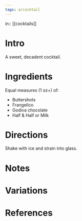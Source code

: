 ```yaml
---
tags: a/cocktail
---
```

in:: [[cocktails]]

# Intro
A sweet, decadent cocktail.

# Ingredients
Equal measures (1 oz+) of:
* Buttershots
* Frangelico
* Godiva chocolate
* Half & Half or Milk

# Directions
Shake with ice and strain into glass.

# Notes

# Variations

# References
